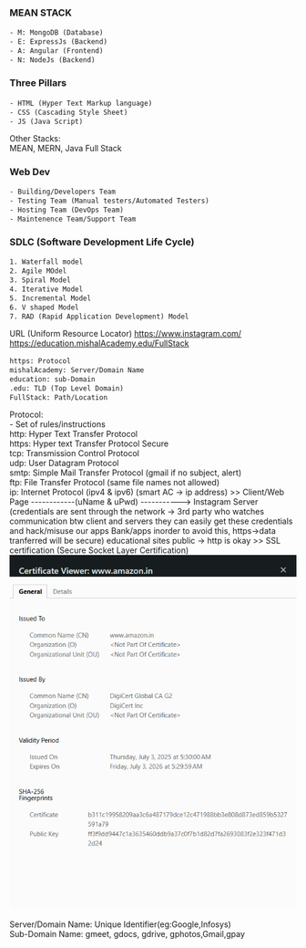 
### MEAN STACK
    - M: MongoDB (Database)
    - E: ExpressJs (Backend)
    - A: Angular (Frontend)
    - N: NodeJs (Backend)

### Three Pillars
    - HTML (Hyper Text Markup language)
    - CSS (Cascading Style Sheet)
    - JS (Java Script)
Other Stacks:  
MEAN, MERN, Java Full Stack

### Web Dev
    - Building/Developers Team
    - Testing Team (Manual testers/Automated Testers)
    - Hosting Team (DevOps Team)
    - Maintenence Team/Support Team

### SDLC (Software Development Life Cycle)
    1. Waterfall model
    2. Agile MOdel
    3. Spiral Model
    4. Iterative Model
    5. Incremental Model
    6. V shaped Model
    7. RAD (Rapid Application Development) Model

URL (Uniform Resource Locator)
    https://www.instagram.com/
    https://education.mishalAcademy.edu/FullStack  

    https: Protocol  
    mishalAcademy: Server/Domain Name  
    education: sub-Domain  
    .edu: TLD (Top Level Domain)  
    FullStack: Path/Location  

Protocol:  
    - Set of rules/instructions  
        http: Hyper Text Transfer Protocol  
        https: Hyper text Transfer Protocol Secure    
        tcp: Transmission Control Protocol  
        udp: User Datagram Protocol  
        smtp: Simple Mail Transfer Protocol  (gmail if no subject, alert)  
        ftp: File Transfer Protocol (same file names not allowed)  
        ip: Internet Protocol (ipv4 & ipv6) (smart AC -> ip address)
            >> Client/Web Page ------------(uName & uPwd) -----------> Instagram Server (credentials are sent through the network -> 3rd party who watches communication btw client and servers they can easily get these credentials and hack/misuse our apps Bank/apps inorder to avoid this, https->data tranferred will be secure)
            educational sites public -> http is okay
            >> SSL certification (Secure Socket Layer Certification)
            ![alt text](<images/SSL.png>)

 Server/Domain Name: Unique Identifier(eg:Google,Infosys)  
 Sub-Domain Name: gmeet, gdocs, gdrive, gphotos,Gmail,gpay  




